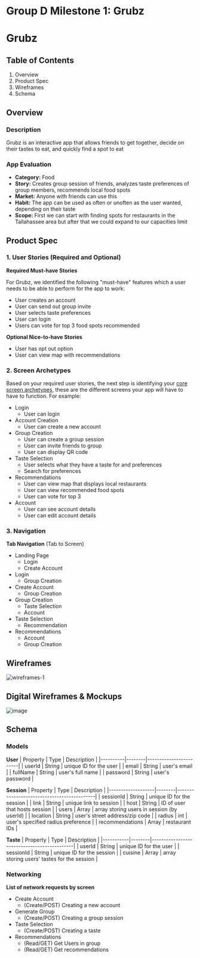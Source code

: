# Group D Milestone 1: Grubz

# Grubz

## Table of Contents

1. Overview 
2. Product Spec
3. Wireframes
4. Schema


## Overview

### Description

Grubz is an interactive app that allows friends to get together, decide on their tastes to eat, and quickly find a spot to eat

### App Evaluation
- **Category:** Food
- **Story:** Creates group session of friends, analyzes taste preferences of group members, recommends local food spots
- **Market:** Anyone with friends can use this
- **Habit:** The app can be used as often or unoften as the user wanted, depending on their taste
- **Scope:** First we can start with finding spots for restaurants in the Tallahassee area but after that we could expand to our capacities limit


## Product Spec

### 1. User Stories (Required and Optional)
**Required Must-have Stories**

For Grubz, we identified the following "must-have" features which a user needs to be able to perform for the app to work:

- User creates an account
- User can send out group invite
- User selects taste preferences
- User can login
- Users can vote for top 3 food spots recommended

**Optional Nice-to-have Stories**

- User has opt out option
- User can view map with recommendations

### 2. Screen Archetypes

Based on your required user stories, the next step is identifying your [core screen archetypes](https://guides.codepath.com/android/Mobile-Screen-Archetypes), these are the different screens your app will have to have to function. For example:

- Login
  - User can login
- Account Creation
  - User can create a new account
- Group Creation
  - User can create a group session
  - User can invite friends to group
  - User can display QR code
- Taste Selection
  - User selects what they have a taste for and preferences
  - Search for preferences
- Recommendations
  - User can view map that displays local restaurants
  - User can view recommended food spots
  - User can vote for top 3
- Account
  - User can see account details
  - User can edit account details

### 3. Navigation

**Tab Navigation** (Tab to Screen)

- Landing Page
  - Login
  - Create Account
- Login
  - Group Creation
- Create Account
  - Group Creation
- Group Creation
  - Taste Selection
  - Account
- Taste Selection
  - Recommendation
- Recommendations
  - Account
  - Group Creation


## Wireframes
![wireframes-1](https://user-images.githubusercontent.com/91871697/193975039-84436257-51c3-4ec9-942f-b2a227eac83d.png)

## Digital Wireframes & Mockups
![image](https://user-images.githubusercontent.com/91871697/193973814-964fa898-47f9-4add-b178-f5f8f5d57f55.png)


## Schema

### Models

**User**
| Property | Type   | Description            |
|----------|--------|------------------------|
| userId   | String | unique ID for the user |
| email    | String | user's email           |
| fullName | String | user's full name       |
| password | String | user's password        |

**Session**
| Property          | Type   | Description                                |
|-------------------|--------|--------------------------------------------|
| sessionId         | String | unique ID for the session                  |
| link              | String | unique link to session                     |
| host              | String | ID of user that hosts session              |
| users             | Array  | array storing users in session (by userId) |
| location          | String | user's street address/zip code             |
| radius            | int    | user's specified radius preference         |
| recommendations   | Array  | restaurant IDs                             |

**Taste**
| Property  | Type   | Description                                 |
|-----------|--------|---------------------------------------------|
| userId    | String | unique ID for the user                      |
| sessionId | String | unique ID for the session                   |
| cuisine   | Array  | array storing users' tastes for the session |

### Networking

**List of network requests by screen**

- Create Account
  - (Create/POST) Creating a new account
- Generate Group
  - (Create/POST) Creating a group session
- Taste Selection
  - (Create/POST) Creating a taste
- Recommendations
  - (Read/GET) Get Users in group
  - (Read/GET) Get recommendations

